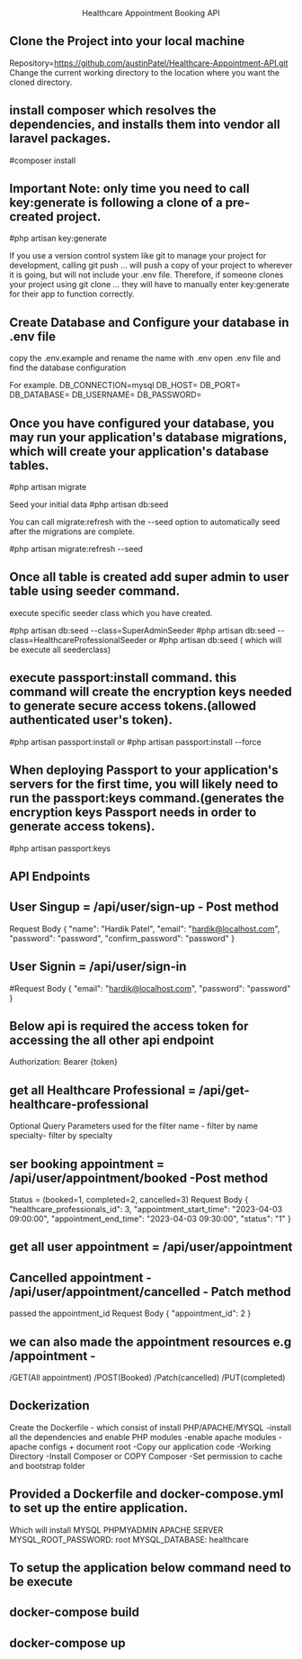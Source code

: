 <p align="center">Healthcare Appointment Booking API</p>

## Clone the Project into your local machine
Repository=https://github.com/austinPatel/Healthcare-Appointment-API.git
Change the current working directory to the location where you want the cloned directory.

## install composer which resolves the dependencies, and installs them into vendor all laravel packages.

#composer install

## Important Note: only time you need to call key:generate is following a clone of a pre-created project.
#php artisan key:generate

If you use a version control system like git to manage your project for development, calling git push ... will push a copy of your project to wherever it is going, but will not include your .env file. Therefore, if someone clones your project using git clone ... they will have to manually enter key:generate for their app to function correctly.

## Create Database and Configure your database in .env file

copy the .env.example and rename the name with .env
open .env file and find the database configuration

For example.
DB_CONNECTION=mysql
DB_HOST=<Host>
DB_PORT=<PORT>
DB_DATABASE=<DatabaseName>
DB_USERNAME=<Username>
DB_PASSWORD=<Password>

## Once you have configured your database, you may run your application's database migrations, which will create your application's database tables.

#php artisan migrate

Seed your initial data
#php artisan db:seed

You can call migrate:refresh with the --seed option to automatically seed after the migrations are complete.

#php artisan migrate:refresh --seed

## Once all table is created add super admin to user table using seeder command.

execute specific seeder class which you have created.

#php artisan db:seed --class=SuperAdminSeeder
#php artisan db:seed --class=HealthcareProfessionalSeeder
or
#php artisan db:seed ( which will be execute all seederclass)

## execute passport:install command. this command will create the encryption keys needed to generate secure access tokens.(allowed authenticated user's token).

#php artisan passport:install
or 
#php artisan passport:install --force

## When deploying Passport to your application's servers for the first time, you will likely need to run the passport:keys command.(generates the encryption keys Passport needs in order to generate access tokens).

#php artisan passport:keys

## API Endpoints

## User Singup = /api/user/sign-up - Post method
Request Body 
{
  "name": "Hardik Patel",
  "email": "hardik@localhost.com",
  "password": "password",
  "confirm_password": "password"
}

## User Signin = /api/user/sign-in

#Request Body 
{
  "email": "hardik@localhost.com",
  "password": "password"
}

## Below api is required the access token for accessing the all other api endpoint

Authorization: Bearer {token}

## get all Healthcare Professional = /api/get-healthcare-professional
Optional Query Parameters used for the filter
name - filter by name
specialty- filter by specialty

## ser booking appointment = /api/user/appointment/booked -Post method
Status = (booked=1, completed=2, cancelled=3)
Request Body
{
    "healthcare_professionals_id": 3,
    "appointment_start_time": "2023-04-03 09:00:00",
    "appointment_end_time": "2023-04-03 09:30:00",
    "status": "1"
}
## get all user appointment = /api/user/appointment

## Cancelled appointment - /api/user/appointment/cancelled - Patch method
passed the appointment_id
Request Body
{
    "appointment_id": 2
}

## we can also made the appointment resources e.g /appointment -
/GET(All appointment)
/POST(Booked)
/Patch(cancelled)
/PUT(completed)

## Dockerization
Create the Dockerfile - which consist of install PHP/APACHE/MYSQL
-install all the dependencies and enable PHP modules
-enable apache modules
-apache configs + document root
-Copy our application code
-Working Directory
-Install Composer or COPY Composer
-Set permission to cache and bootstrap folder

## Provided a Dockerfile and docker-compose.yml to set up the entire application.
Which will install MYSQL PHPMYADMIN APACHE SERVER
MYSQL_ROOT_PASSWORD: root
MYSQL_DATABASE: healthcare

## To setup the application below command need to be execute
## docker-compose build
## docker-compose up


